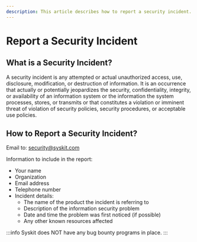 ```yaml
---
description: This article describes how to report a security incident.
---
```


# Report a Security Incident

## What is a Security Incident?
A security incident is any attempted or actual unauthorized access, use, disclosure, modification, or destruction of information. It is an occurrence that actually or potentially jeopardizes the security, confidentiality, integrity, or availability of an information system or the information the system processes, stores, or transmits or that constitutes a violation or imminent threat of violation of security policies, security procedures, or acceptable use policies.

## How to Report a Security Incident?

Email to: [security@syskit.com](mailto:security@syskit.com)

Information to include in the report:
* Your name
* Organization
* Email address
* Telephone number
* Incident details:
    * The name of the product the incident is referring to
    * Description of the information security problem
    * Date and time the problem was first noticed (if possible)
    * Any other known resources affected

:::info
Syskit does NOT have any bug bounty programs in place.
:::
